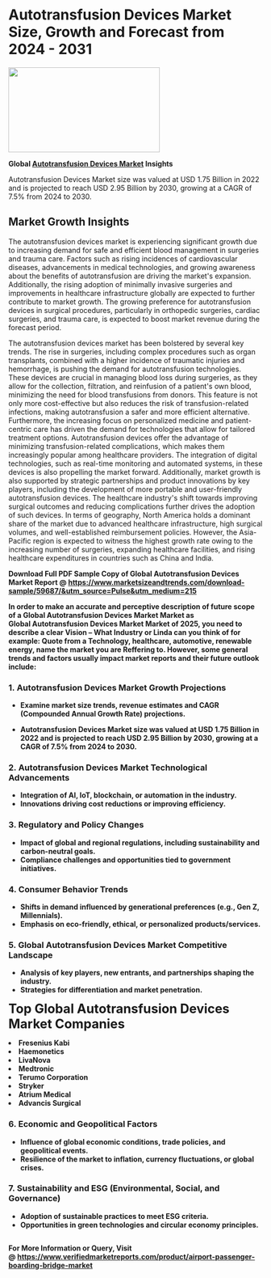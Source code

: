 <H1>Autotransfusion Devices Market Size, Growth and Forecast from 2024 - 2031</H1><img class="aligncenter size-medium wp-image-584254" src="https://thirdeyenews.in/wp-content/uploads/2024/09/Global-Market-Research-300x168.jpeg" alt="" width="300" height="168" /><p><strong>Global&nbsp;<a href="https://www.marketsizeandtrends.com/download-sample/59687/&amp;utm_source=Pulse&amp;utm_medium=215">Autotransfusion Devices Market</a> Insights</strong></p><p>Autotransfusion Devices Market size was valued at USD 1.75 Billion in 2022 and is projected to reach USD 2.95 Billion by 2030, growing at a CAGR of 7.5% from 2024 to 2030.</p><p><h2>Market Growth Insights</h2> <p>The autotransfusion devices market is experiencing significant growth due to increasing demand for safe and efficient blood management in surgeries and trauma care. Factors such as rising incidences of cardiovascular diseases, advancements in medical technologies, and growing awareness about the benefits of autotransfusion are driving the market's expansion. Additionally, the rising adoption of minimally invasive surgeries and improvements in healthcare infrastructure globally are expected to further contribute to market growth. The growing preference for autotransfusion devices in surgical procedures, particularly in orthopedic surgeries, cardiac surgeries, and trauma care, is expected to boost market revenue during the forecast period.</p> <p><strong></strong></p> <p>The autotransfusion devices market has been bolstered by several key trends. The rise in surgeries, including complex procedures such as organ transplants, combined with a higher incidence of traumatic injuries and hemorrhage, is pushing the demand for autotransfusion technologies. These devices are crucial in managing blood loss during surgeries, as they allow for the collection, filtration, and reinfusion of a patient's own blood, minimizing the need for blood transfusions from donors. This feature is not only more cost-effective but also reduces the risk of transfusion-related infections, making autotransfusion a safer and more efficient alternative. Furthermore, the increasing focus on personalized medicine and patient-centric care has driven the demand for technologies that allow for tailored treatment options. Autotransfusion devices offer the advantage of minimizing transfusion-related complications, which makes them increasingly popular among healthcare providers. The integration of digital technologies, such as real-time monitoring and automated systems, in these devices is also propelling the market forward. Additionally, market growth is also supported by strategic partnerships and product innovations by key players, including the development of more portable and user-friendly autotransfusion devices. The healthcare industry's shift towards improving surgical outcomes and reducing complications further drives the adoption of such devices. In terms of geography, North America holds a dominant share of the market due to advanced healthcare infrastructure, high surgical volumes, and well-established reimbursement policies. However, the Asia-Pacific region is expected to witness the highest growth rate owing to the increasing number of surgeries, expanding healthcare facilities, and rising healthcare expenditures in countries such as China and India. <p><strong></p><p><span class=""><strong>Download Full PDF Sample Copy of Global Autotransfusion Devices Market Report</strong> @ <a href="https://www.marketsizeandtrends.com/download-sample/59687/&amp;utm_source=Pulse&amp;utm_medium=215" target="_blank">https://www.marketsizeandtrends.com/download-sample/59687/&amp;utm_source=Pulse&amp;utm_medium=215</a></span></p><p>In order to make an accurate and perceptive description of future scope of a Global&nbsp;Autotransfusion Devices Market Market as Global&nbsp;Autotransfusion Devices Market Market of 2025, you need to describe a clear Vision &ndash; What Industry or Linda can you think of for example: Quote from a Technology, healthcare, automotive, renewable energy, name the market you are Reffering to. However, some general trends and factors usually impact market reports and their future outlook include:</p><h3>1.&nbsp;<strong>Autotransfusion Devices Market Growth Projections</strong></h3><ul><li>Examine market size trends, revenue estimates and CAGR (Compounded Annual Growth Rate) projections.</li><li><p>Autotransfusion Devices Market size was valued at USD 1.75 Billion in 2022 and is projected to reach USD 2.95 Billion by 2030, growing at a CAGR of 7.5% from 2024 to 2030.</p></li></ul><h3>2.&nbsp;<strong>Autotransfusion Devices Market Technological Advancements</strong></h3><ul><li>Integration of AI, IoT, blockchain, or automation in the industry.</li><li>Innovations driving cost reductions or improving efficiency.</li></ul><h3>3.&nbsp;<strong>Regulatory and Policy Changes</strong></h3><ul><li>Impact of global and regional regulations, including sustainability and carbon-neutral goals.</li><li>Compliance challenges and opportunities tied to government initiatives.</li></ul><h3>4.&nbsp;<strong>Consumer Behavior Trends</strong></h3><ul><li>Shifts in demand influenced by generational preferences (e.g., Gen Z, Millennials).</li><li>Emphasis on eco-friendly, ethical, or personalized products/services.</li></ul><h3>5.&nbsp;<strong>Global Autotransfusion Devices Market Competitive Landscape</strong></h3><ul><li>Analysis of key players, new entrants, and partnerships shaping the industry.</li><li>Strategies for differentiation and market penetration.</li></ul><p data-pm-slice="1 1 []"><span style="color: inherit; font-family: inherit; font-size: 25px;">Top Global Autotransfusion Devices Market Companies</span></p><div class="" data-test-id=""><p><li>Fresenius Kabi</li><li> Haemonetics</li><li> LivaNova</li><li> Medtronic</li><li> Terumo Corporation</li><li> Stryker</li><li> Atrium Medical</li><li> Advancis Surgical</li></p></div><h3>6.&nbsp;<strong>Economic and Geopolitical Factors</strong></h3><ul><li>Influence of global economic conditions, trade policies, and geopolitical events.</li><li>Resilience of the market to inflation, currency fluctuations, or global crises.</li></ul><h3>7.&nbsp;<strong>Sustainability and ESG (Environmental, Social, and Governance)</strong></h3><ul><li>Adoption of sustainable practices to meet ESG criteria.</li><li>Opportunities in green technologies and circular economy principles.</li></ul><h2><strong style="font-size: 14px;">For More Information or Query, Visit @&nbsp;</strong><a style="background-color: #ffffff; font-size: 14px;" href="https://www.marketsizeandtrends.com/report/autotransfusion-devices-market/" target="_blank">https://www.verifiedmarketreports.com/product/airport-passenger-boarding-bridge-market</a></h2>

